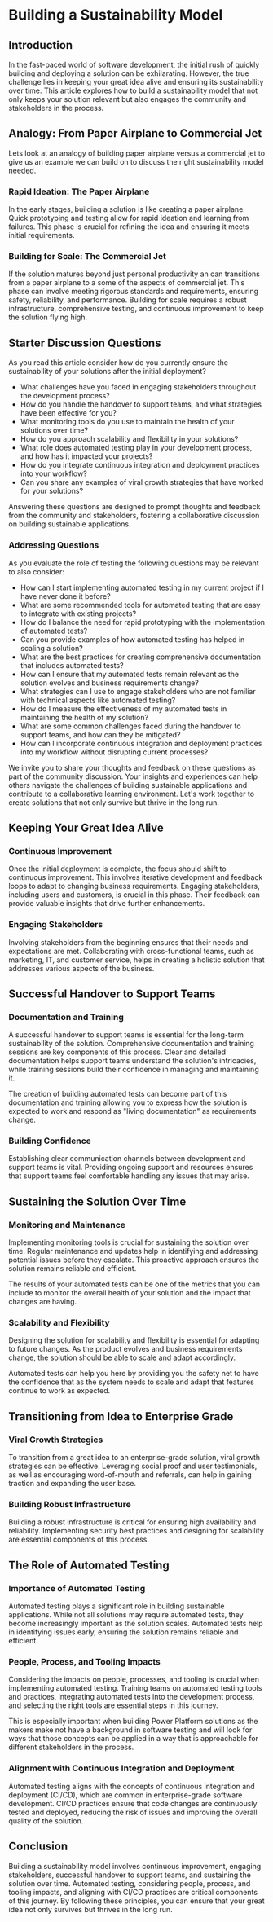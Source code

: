 # Building a Sustainability Model

## Introduction

In the fast-paced world of software development, the initial rush of quickly building and deploying a solution can be exhilarating. However, the true challenge lies in keeping your great idea alive and ensuring its sustainability over time. This article explores how to build a sustainability model that not only keeps your solution relevant but also engages the community and stakeholders in the process.

## Analogy: From Paper Airplane to Commercial Jet

Lets look at an analogy of building paper airplane versus a commercial jet to give us an example we can build on to discuss  the right sustainability model needed.

### Rapid Ideation: The Paper Airplane
In the early stages, building a solution is like creating a paper airplane. Quick prototyping and testing allow for rapid ideation and learning from failures. This phase is crucial for refining the idea and ensuring it meets initial requirements.

### Building for Scale: The Commercial Jet
If the solution matures beyond just personal productivity an can transitions from a paper airplane to a some of the aspects of commercial jet. This phase can involve meeting rigorous standards and requirements, ensuring safety, reliability, and performance. Building for scale requires a robust infrastructure, comprehensive testing, and continuous improvement to keep the solution flying high.

## Starter Discussion Questions

As you read this article consider how do you currently ensure the sustainability of your solutions after the initial deployment?

- What challenges have you faced in engaging stakeholders throughout the development process?
- How do you handle the handover to support teams, and what strategies have been effective for you?
- What monitoring tools do you use to maintain the health of your solutions over time?
- How do you approach scalability and flexibility in your solutions?
- What role does automated testing play in your development process, and how has it impacted your projects?
- How do you integrate continuous integration and deployment practices into your workflow?
- Can you share any examples of viral growth strategies that have worked for your solutions?

Answering these questions are designed to prompt thoughts and feedback from the community and stakeholders, fostering a collaborative discussion on building sustainable applications.

### Addressing Questions

As you evaluate the role of testing the following questions may be relevant to also consider:

- How can I start implementing automated testing in my current project if I have never done it before?
- What are some recommended tools for automated testing that are easy to integrate with existing projects?
- How do I balance the need for rapid prototyping with the implementation of automated tests?
- Can you provide examples of how automated testing has helped in scaling a solution?
- What are the best practices for creating comprehensive documentation that includes automated tests?
- How can I ensure that my automated tests remain relevant as the solution evolves and business requirements change?
- What strategies can I use to engage stakeholders who are not familiar with technical aspects like automated testing?
- How do I measure the effectiveness of my automated tests in maintaining the health of my solution?
- What are some common challenges faced during the handover to support teams, and how can they be mitigated?
- How can I incorporate continuous integration and deployment practices into my workflow without disrupting current processes?

We invite you to share your thoughts and feedback on these questions as part of the community discussion. Your insights and experiences can help others navigate the challenges of building sustainable applications and contribute to a collaborative learning environment. Let's work together to create solutions that not only survive but thrive in the long run.

## Keeping Your Great Idea Alive

### Continuous Improvement
Once the initial deployment is complete, the focus should shift to continuous improvement. This involves iterative development and feedback loops to adapt to changing business requirements. Engaging stakeholders, including users and customers, is crucial in this phase. Their feedback can provide valuable insights that drive further enhancements.

### Engaging Stakeholders
Involving stakeholders from the beginning ensures that their needs and expectations are met. Collaborating with cross-functional teams, such as marketing, IT, and customer service, helps in creating a holistic solution that addresses various aspects of the business.

## Successful Handover to Support Teams

### Documentation and Training
A successful handover to support teams is essential for the long-term sustainability of the solution. Comprehensive documentation and training sessions are key components of this process. Clear and detailed documentation helps support teams understand the solution's intricacies, while training sessions build their confidence in managing and maintaining it.

The creation of building automated tests can become part of this documentation and training allowing you to express how the solution is expected to work and respond as "living documentation" as requirements change.

### Building Confidence
Establishing clear communication channels between development and support teams is vital. Providing ongoing support and resources ensures that support teams feel comfortable handling any issues that may arise.

## Sustaining the Solution Over Time
### Monitoring and Maintenance
Implementing monitoring tools is crucial for sustaining the solution over time. Regular maintenance and updates help in identifying and addressing potential issues before they escalate. This proactive approach ensures the solution remains reliable and efficient. 

The results of your automated tests can be one of the metrics that you can include to monitor the overall health of your solution and the impact that changes are having.

### Scalability and Flexibility
Designing the solution for scalability and flexibility is essential for adapting to future changes. As the product evolves and business requirements change, the solution should be able to scale and adapt accordingly.

Automated tests can help you here by providing you the safety net to have the confidence that as the system needs to scale and adapt that features continue to work as expected.

## Transitioning from Idea to Enterprise Grade

### Viral Growth Strategies
To transition from a great idea to an enterprise-grade solution, viral growth strategies can be effective. Leveraging social proof and user testimonials, as well as encouraging word-of-mouth and referrals, can help in gaining traction and expanding the user base.

### Building Robust Infrastructure
Building a robust infrastructure is critical for ensuring high availability and reliability. Implementing security best practices and designing for scalability are essential components of this process.

## The Role of Automated Testing
### Importance of Automated Testing
Automated testing plays a significant role in building sustainable applications. While not all solutions may require automated tests, they become increasingly important as the solution scales. Automated tests help in identifying issues early, ensuring the solution remains reliable and efficient.

### People, Process, and Tooling Impacts
Considering the impacts on people, processes, and tooling is crucial when implementing automated testing. Training teams on automated testing tools and practices, integrating automated tests into the development process, and selecting the right tools are essential steps in this journey.

This is especially important when building Power Platform solutions as the makers make not have a background in software testing and will look for ways that those concepts can be applied in a way that is approachable for different stakeholders in the process.

### Alignment with Continuous Integration and Deployment
Automated testing aligns with the concepts of continuous integration and deployment (CI/CD), which are common in enterprise-grade software development. CI/CD practices ensure that code changes are continuously tested and deployed, reducing the risk of issues and improving the overall quality of the solution.

## Conclusion
Building a sustainability model involves continuous improvement, engaging stakeholders, successful handover to support teams, and sustaining the solution over time. Automated testing, considering people, process, and tooling impacts, and aligning with CI/CD practices are critical components of this journey. By following these principles, you can ensure that your great idea not only survives but thrives in the long run.
